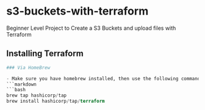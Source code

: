 # s3-buckets-with-terraform

Beginner Level Project to Create a S3 Buckets and upload files with Terraform

## Installing Terraform

```terraform
### Via HomeBrew

- Make sure you have homebrew installed, then use the following commands.
```markdown
```bash
brew tap hashicorp/tap
brew install hashicorp/tap/terraform
```
